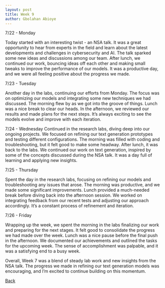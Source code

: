 ```yaml
---
layout: post
title: Week 9
author: Gbolahan Abioye
---
```


7/22 - Monday

Today started with an interesting twist - an NSA talk. It was a great opportunity to hear from experts in the field and learn about the latest developments and challenges in cybersecurity and AI. The talk sparked some new ideas and discussions among our team. After lunch, we continued our work, bouncing ideas off each other and making small tweaks to improve the performance of our models. It was a productive day, and we were all feeling positive about the progress we made.

7/23 - Tuesday

Another day in the labs, continuing our efforts from Monday. The focus was on optimizing our models and integrating some new techniques we had discussed. The morning flew by as we got into the groove of things. Lunch was a nice break to clear our heads. In the afternoon, we reviewed our results and made plans for the next steps. It’s always exciting to see the models evolve and improve with each iteration.

7/24 - Wednesday
Continued in the research labs, diving deep into our ongoing projects. We focused on refining our text generation prototypes and testing different configurations. The morning was filled with coding and troubleshooting, but it felt good to make some headway. After lunch, it was back to the labs. We continued our work on text generation, inspired by some of the concepts discussed during the NSA talk. It was a day full of learning and applying new insights.

7/25 - Thursday

Spent the day in the research labs, focusing on refining our models and troubleshooting any issues that arose. The morning was productive, and we made some significant improvements. Lunch provided a much-needed break before diving back into the afternoon session. We worked on integrating feedback from our recent tests and adjusting our approach accordingly. It’s a constant process of refinement and iteration.

7/26 - Friday

Wrapping up the week, we spent the morning in the labs finalizing our work and preparing for the next stages. It felt good to consolidate the progress we had made over the week. Lunch was a nice pause before the final push in the afternoon. We documented our achievements and outlined the tasks for the upcoming week. The sense of accomplishment was palpable, and it was a satisfying end to a busy week.

Overall, Week 7 was a blend of steady lab work and new insights from the NSA talk. The progress we made in refining our text generation models was encouraging, and I’m excited to continue building on this momentum.

[Back](./)
